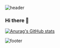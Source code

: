 ![header](https://capsule-render.vercel.app/api?text=%20Hello🌼!!%20&type=transparent&color=auto&height=200&textBg=true&animation=twinkling)

### Hi there 👋

[![Anurag's GitHub stats](https://github-readme-stats.vercel.app/api?username=OHEUNHYEON&show_icons=true&theme=radical)](https://github.com/anuraghazra/github-readme-stats)


<!--
**OHEUNHYEON/OHEUNHYEON** is a ✨ _special_ ✨ repository because its `README.md` (this file) appears on your GitHub profile.

Here are some ideas to get you started:

- 🔭 I’m currently working on ...
- 🌱 I’m currently learning ...
- 👯 I’m looking to collaborate on ...
- 🤔 I’m looking for help with ...
- 💬 Ask me about ...
- 📫 How to reach me: ...
- 😄 Pronouns: ...
- ⚡ Fun fact: ...
-->
![footer](https://capsule-render.vercel.app/api?section=footer)
